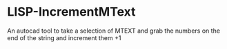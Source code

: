 # LISP-IncrementMText
An autocad tool  to take a selection of MTEXT and grab the numbers on the end of the string and increment them +1
